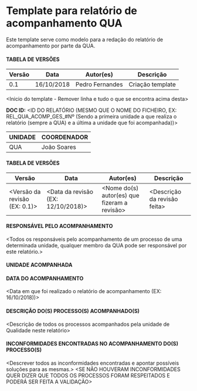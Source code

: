 # Template para relatório de acompanhamento QUA

Este template serve como modelo para a redação do relatório de acompanhamento por parte da QUA.

#### TABELA DE VERSÕES

| Versão | Data | Autor(es) | Descrição
|---|---|---|---
| 0.1 | 16/10/2018 | Pedro Fernandes | Criação template

<Inicio do template - Remover linha e tudo o que se encontra acima desta>

**DOC ID:** <ID DO RELATÓRIO (MESMO QUE O NOME DO FICHEIRO, EX: REL_QUA_ACOMP_GES_#Nº (Sendo a primeira unidade a que realiza o relatório (sempre a QUA) e a última a unidade que foi acompanhada))>

| UNIDADE | COORDENADOR |
|---------|-------------|
|    QUA   | João Soares|

#### TABELA DE VERSÕES

| Versão | Data | Autor(es) | Descrição
|---|---|---|---
| <Versão da revisão (EX: 0.1)> | <Data da revisão (EX: 12/10/2018)> | <Nome do(s) autor(es) que fizeram a revisão> | <Descrição da revisão feita>|

#### RESPONSÁVEL PELO ACOMPANHAMENTO

<Todos os responsáveis pelo acompanhamento de um processo de uma determinada unidade, qualquer membro da QUA pode ser responsável por este relatório.>

#### UNIDADE ACOMPANHADA

<Qual a unidade que foi acompanhada pela equipa da QUA.>

#### DATA DO ACOMPANHAMENTO

<Data em que foi realizado o relatório de acompanhamento (EX: 16/10/2018))>

#### DESCRIÇÃO DO(S) PROCESSO(S) ACOMPANHADO(S)

<Descrição de todos os processos acompanhados pela unidade de Qualidade neste relatório>

#### INCONFORMIDADES ENCONTRADAS NO ACOMPANHAMENTO DO(S) PROCESSO(S)

<Descrever todos as inconformidades encontradas e apontar possíveis soluções para as mesmas.>
<SE NÃO HOUVERAM INCONFORMIDADES QUER DIZER QUE TODOS OS PROCESSOS FORAM RESPEITADOS E PODERÁ SER FEITA A VALIDAÇÃO>
